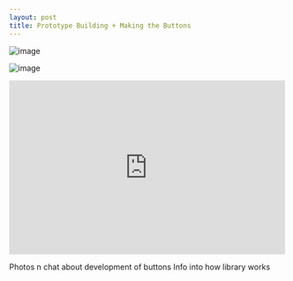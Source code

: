 ```yaml
---
layout: post
title: Prototype Building + Making the Buttons 
---
```


![image](https://annaclow.github.io/blogImages/prototype2.jpg)

![image](https://annaclow.github.io/blogImages/prototype1.jpg)

<iframe width="500" height="315" src="https://www.youtube.com/embed/awKLIigy-ws" frameborder="0" allowfullscreen></iframe>



Photos n chat about development of buttons
Info into how library works
